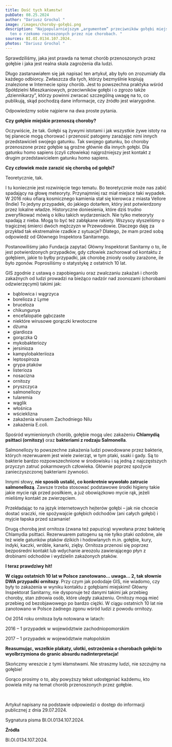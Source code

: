 ```yaml
---
title: Dość tych kłamstw!
pubDate: 08.25.2024
author: "Dariusz Grochal "
image: /images/choroby-gołębi.png
description: "Najpopularniejszym „argumentem” przeciwników gołębi miejskich jest
  ten o rzekomo roznoszonych przez nie chorobach. "
sources: BI.OI.0134.107.2024.
photos: "Dariusz Grochal "
---
```


Sprawdziliśmy, jaka jest prawda na temat chorób przenoszonych przez gołębie i jaka jest realna skala zagrożenia dla ludzi.

Długo zastanawiałem się jak napisać ten artykuł, aby było on zrozumiały dla każdego odbiorcy. Zwłaszcza dla tych, którzy bezmyślnie kopiują znalezione w Internecie spisy chorób. Jest to powszechna praktyka wśród Spółdzielni Mieszkaniowych, przeciwników gołębi i o zgrozo także „dziennikarzy”, którzy powinni zwracać szczególną uwagę na to, co publikują, skąd pochodzą dane informacje, czy źródło jest wiarygodne.

Odpowiedzmy sobie najpierw na dwa proste pytania.

**Czy gołębie miejskie przenoszą choroby?**

Oczywiście, że tak. Gołębi są żywymi istotami i jak wszystkie żywe istoty na tej planecie mogą chorować i przenosić patogeny zarażając nimi innych przedstawicieli swojego gatunku. Tak swojego gatunku, bo choroby przenoszone przez gołębie są groźne głównie dla innych gołębi. Dla gatunku homo sapiens (czyli człowieka) najgroźniejszy jest kontakt z drugim przedstawicielem gatunku homo sapiens.

**Czy człowiek może zarazić się chorobą od gołębi?**

Teoretycznie, tak.

I tu koniecznie jest rozwinięcie tego tematu. Bo teoretycznie może nas zabić spadający na głowę meteoryty. Przynajmniej raz miał miejsce taki wypadek. W 2016 roku ofiarą kosmicznego kamienia stał się kierowca z miasta Vellore (Indie) To jedyny przypadek, do jakiego dotarłem, który jest potwierdzony przez lokalne władze. Historyczne doniesienia, które dziś trudno zweryfikować mówią o kilku takich wydarzeniach. Nie tylko meteoryty spadają z nieba. Mogą to być też zabłąkane rakiety. Wszyscy słyszeliśmy o tragicznej śmierci dwóch mężczyzn w Przewodowie. Dlaczego daję za przykład tak ekstremalnie rzadkie z sytuacje? Dlatego, że mam przed sobą odpowiedź od Głównego Inspektora Sanitarnego.

Postanowiliśmy jako Fundacja zapytać Główny Inspektorat Sanitarny o to, ile jest potwierdzonych przypadków, gdy człowiek zachorował od kontaktu z gołębiem, jakie to byłby przypadki, jak chorobę zniosły osoby zarażone, ile było zgonów. Poprosiliśmy o statystykę z ostatnich 10 lat.

GIS zgodnie z ustawą o zapobieganiu oraz zwalczaniu zakażań i chorób zakaźnych od ludzi prowadzi na bieżąco nadzór nad zoonozami (chorobami odzwierzęcymi) takimi jak:

- bąblowica i wągrzyca
- borelioza z Lyme
- bruceloza
- chikungunya
- encefalopatie gąbczaste
- niektóre wirusowe gorączki krwotoczne
- dżuma
- giardioza
- gorączka Q
- mykobakteriozy
- jersinioza
- kampylobakteriioza
- leptospiroza
- grypa ptaków
- listerioza
- nosacizna
- ornitozy
- pryszczyca
- salmonellozy
- tularemia
- wąglik
- włośnica
- wścieklizna
- zakażenia wirusem Zachodniego Nilu
- zakażenia E.coli.

Spośród wymienionych chorób, gołębie mogą ulec zakażeniu **Chlamydią psittaci (ornitozy)** oraz **bakteriami z rodzaju Salmonella**.

Salmonellozy to powszechne zakażenia ludzi powodowane przez bakterie, których rezerwuarem jest wiele zwierząt, w tym ptaki, ssaki i gady. Są to bakterie bardzo rozpowszechnione w środowisku i są jedną z najczęstszych przyczyn zatruć pokarmowych człowieka. Głównie poprzez spożycie zanieczyszczonej bakteriami żywności.

Innymi słowy, **nie sposób ustalić, co konkretnie wywołało zatrucie salmonellozą**. Zawsze trzeba stosować podstawowe środki higieny takie jakie mycie rąk przed posiłkiem, a już obowiązkowo mycie rąk, jeżeli mieliśmy kontakt ze zwierzęciem.

Przekładając to na język internetowych hejterów gołębi – jak nie chcecie dostać sraczki, nie spożywajcie gołębich odchodów (ani całych gołębi) i myjcie łapska przed szamanie!

Drugą chorobą jest ornitoza (zwana też papuzicą) wywołana przez bakterię Chlamydia psittaci. Rezerwuarem patogenu są nie tylko ptaki ozdobne, ale też wiele gatunków ptaków dzikich i hodowlanych m.in. gołębie, kury, indyki, kaczki, wróble, kanarki, zięby. Ornitoza przenosi się poprzez bezpośredni kontakt lub wdychanie areozolu zawierającego płyn z drobinami odchodów i wydzielin zakażonych ptaków.

**I teraz prawdziwy hit!**

**W ciągu ostatnich 10 lat w Polsce zanotowano… uwaga… 2, tak słownie DWA przypadki ornitozy**. Przy czym jak pododaje GIS, nie wiadomo, czy były to zakażenia w wyniku kontaktu z gołębiami miejskimi! Główny Inspektorat Sanitarny, nie dysponuje też danymi takimi jak przebieg choroby, stan zdrowia osób, które uległy zakażeniu. Ornitozy mogą mieć przebieg od bezobjawowego po bardzo ciężki. W ciągu ostatnich 10 lat nie zanotowano w Polsce żadnego zgonu wśród ludzi z powodu ornitozy.

Od 2014 roku ornitoza była notowana w latach:

2016 – 1 przypadek w województwie zachodniopomorskim

2017 – 1 przypadek w województwie małopolskim

**Reasumując, wszelkie plakaty, ulotki, ostrzeżenia o chorobach gołębi to wyolbrzymiona do granic absurdu nadinterpretacja!**

Skończmy wreszcie z tymi kłamstwami. Nie straszmy ludzi, nie szczujmy na gołębie!

Gorąco prosimy o to, aby powyższy tekst udostępniać każdemu, kto powiela mity na temat chorób przenoszonych przez gołębie.

</br>

Artykuł napisany na podstawie odpowiedzi o dostęp do informacji publicznej z dnia 29.07.2024.

Sygnatura pisma BI.OI.0134.107.2024.

**Źródła**

BI.OI.0134.107.2024.
